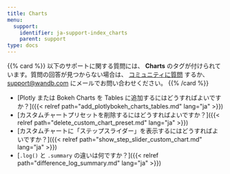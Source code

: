 ```yaml
---
title: Charts
menu:
  support:
    identifier: ja-support-index_charts
    parent: support
type: docs
---
```


{{% card %}}
以下のサポートに関する質問には、 <b>Charts</b> のタグが付けられています。質問の回答が見つからない場合は、 [コミュニティに質問](https://community.wandb.ai/) するか、 [support@wandb.com](mailto:support@wandb.com) にメールでお問い合わせください。
{{% /card %}}

- [Plotly または Bokeh Charts を Tables に追加するにはどうすればよいですか？]({{< relref path="add_plotlybokeh_charts_tables.md" lang="ja" >}})
- [カスタムチャートプリセットを削除するにはどうすればよいですか？]({{< relref path="delete_custom_chart_preset.md" lang="ja" >}})
- [カスタムチャートに「ステップスライダー」を表示するにはどうすればよいですか？]({{< relref path="show_step_slider_custom_chart.md" lang="ja" >}})
- [`.log()` と `.summary` の違いは何ですか？]({{< relref path="difference_log_summary.md" lang="ja" >}})
